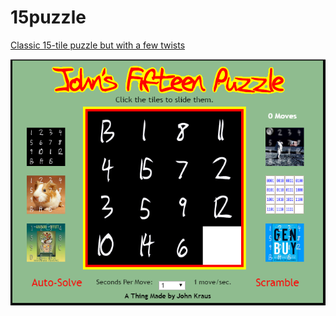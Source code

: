 # 15puzzle
[Classic 15-tile puzzle but with a few twists](http://johnfkraus.com/15puzzle/index.html "John's 15-Tile Puzzle")

![alt text](https://github.com/johnfkraus/15puzzle/blob/master/15Puzzle.png "John's 15-Tile Puzzle")
